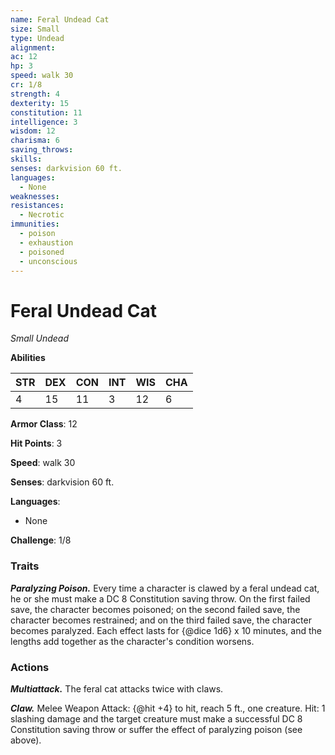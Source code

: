 ```yaml
---
name: Feral Undead Cat
size: Small
type: Undead
alignment: 
ac: 12
hp: 3
speed: walk 30
cr: 1/8
strength: 4
dexterity: 15
constitution: 11
intelligence: 3
wisdom: 12
charisma: 6
saving_throws:
skills:
senses: darkvision 60 ft.
languages:
  - None
weaknesses:
resistances:
  - Necrotic
immunities:
  - poison
  - exhaustion
  - poisoned
  - unconscious
---
```


# Feral Undead Cat

*Small Undead*

**Abilities**

| STR | DEX | CON | INT | WIS | CHA |
| --- | --- | --- | --- | --- | --- |
| 4 | 15 | 11 | 3 | 12 | 6 |

**Armor Class**: 12

**Hit Points**: 3

**Speed**: walk 30

**Senses**: darkvision 60 ft.

**Languages**:
  - None

**Challenge**: 1/8

### Traits
***Paralyzing Poison.*** Every time a character is clawed by a feral undead cat, he or she must make a DC 8 Constitution saving throw. On the first failed save, the character becomes poisoned; on the second failed save, the character becomes restrained; and on the third failed save, the character becomes paralyzed. Each effect lasts for {@dice 1d6} x 10 minutes, and the lengths add together as the character's condition worsens.

### Actions
***Multiattack.*** The feral cat attacks twice with claws.

***Claw.*** Melee Weapon Attack: {@hit +4} to hit, reach 5 ft., one creature. Hit: 1 slashing damage and the target creature must make a successful DC 8 Constitution saving throw or suffer the effect of paralyzing poison (see above).

